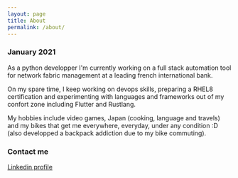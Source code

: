```yaml
---
layout: page
title: About
permalink: /about/
---
```


### January 2021
As a python developper I'm currently working on a full stack automation tool for network fabric management at a leading french international bank.

On my spare time, I keep working on devops skills, preparing a RHEL8 certification and experimenting with languages and frameworks out of my confort zone including Flutter and Rustlang.

My hobbies include video games, Japan (cooking, language and travels) and my bikes that get me everywhere, everyday, under any condition :D (also developped a backpack addiction due to my bike commuting). 

### Contact me

[Linkedin profile](https://www.linkedin.com/in/quochieutruong/)

